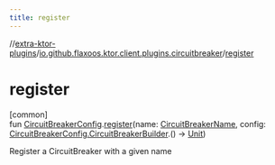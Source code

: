 ```yaml
---
title: register
---
```

//[extra-ktor-plugins](../../index.md)/[io.github.flaxoos.ktor.client.plugins.circuitbreaker](index.md)/[register](register.md)



# register



[common]\
fun [CircuitBreakerConfig](-circuit-breaker-config/index.md).[register](register.md)(name: [CircuitBreakerName](-circuit-breaker-name/index.md), config: [CircuitBreakerConfig.CircuitBreakerBuilder](-circuit-breaker-config/-circuit-breaker-builder/index.md).() -&gt; [Unit](https://kotlinlang.org/api/latest/jvm/stdlib/kotlin/-unit/index.md))



Register a CircuitBreaker with a given name




